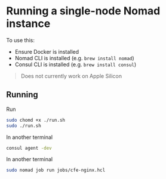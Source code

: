 # Running a single-node Nomad instance

To use this:
- Ensure Docker is installed
- Nomad CLI is installed (e.g. `brew install nomad`)
- Consul CLI is installed (e.g. `brew install consul`)

> Does not currently work on Apple Silicon

## Running
Run
```bash
sudo chomd +x ./run.sh
sudo ./run.sh
```

In another terminal
```bash
consul agent -dev
```

In another terminal
```bash
sudo nomad job run jobs/cfe-nginx.hcl
```